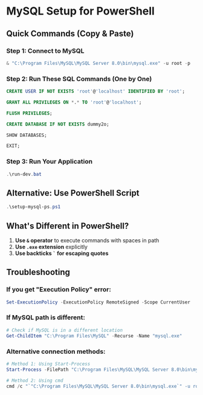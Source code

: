 # MySQL Setup for PowerShell

## Quick Commands (Copy & Paste)

### Step 1: Connect to MySQL
```powershell
& "C:\Program Files\MySQL\MySQL Server 8.0\bin\mysql.exe" -u root -p
```

### Step 2: Run These SQL Commands (One by One)
```sql
CREATE USER IF NOT EXISTS 'root'@'localhost' IDENTIFIED BY 'root';
```
```sql
GRANT ALL PRIVILEGES ON *.* TO 'root'@'localhost';
```
```sql
FLUSH PRIVILEGES;
```
```sql
CREATE DATABASE IF NOT EXISTS dummy2o;
```
```sql
SHOW DATABASES;
```
```sql
EXIT;
```

### Step 3: Run Your Application
```powershell
.\run-dev.bat
```

## Alternative: Use PowerShell Script
```powershell
.\setup-mysql-ps.ps1
```

## What's Different in PowerShell?

1. **Use `&` operator** to execute commands with spaces in path
2. **Use `.exe` extension** explicitly
3. **Use backticks `` ` `` for escaping quotes**

## Troubleshooting

### If you get "Execution Policy" error:
```powershell
Set-ExecutionPolicy -ExecutionPolicy RemoteSigned -Scope CurrentUser
```

### If MySQL path is different:
```powershell
# Check if MySQL is in a different location
Get-ChildItem "C:\Program Files\MySQL" -Recurse -Name "mysql.exe"
```

### Alternative connection methods:
```powershell
# Method 1: Using Start-Process
Start-Process -FilePath "C:\Program Files\MySQL\MySQL Server 8.0\bin\mysql.exe" -ArgumentList "-u", "root", "-p"

# Method 2: Using cmd
cmd /c "`"C:\Program Files\MySQL\MySQL Server 8.0\bin\mysql.exe`" -u root -p"
```
